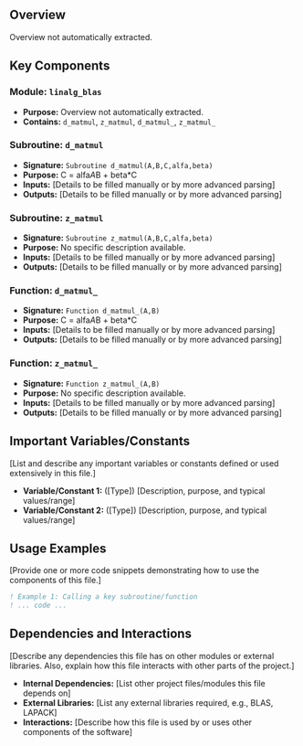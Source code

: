 ## Overview

Overview not automatically extracted.

## Key Components

### Module: `linalg_blas`
- **Purpose:** Overview not automatically extracted.
- **Contains:** `d_matmul`, `z_matmul`, `d_matmul_`, `z_matmul_`

### Subroutine: `d_matmul`
- **Signature:** `Subroutine d_matmul(A,B,C,alfa,beta)`
- **Purpose:** C = alfa*A*B + beta*C
- **Inputs:** [Details to be filled manually or by more advanced parsing]
- **Outputs:** [Details to be filled manually or by more advanced parsing]

### Subroutine: `z_matmul`
- **Signature:** `Subroutine z_matmul(A,B,C,alfa,beta)`
- **Purpose:** No specific description available.
- **Inputs:** [Details to be filled manually or by more advanced parsing]
- **Outputs:** [Details to be filled manually or by more advanced parsing]

### Function: `d_matmul_`
- **Signature:** `Function d_matmul_(A,B)`
- **Purpose:** C = alfa*A*B + beta*C
- **Inputs:** [Details to be filled manually or by more advanced parsing]
- **Outputs:** [Details to be filled manually or by more advanced parsing]

### Function: `z_matmul_`
- **Signature:** `Function z_matmul_(A,B)`
- **Purpose:** No specific description available.
- **Inputs:** [Details to be filled manually or by more advanced parsing]
- **Outputs:** [Details to be filled manually or by more advanced parsing]

## Important Variables/Constants

[List and describe any important variables or constants defined or used extensively in this file.]

- **Variable/Constant 1:** ([Type]) [Description, purpose, and typical values/range]
- **Variable/Constant 2:** ([Type]) [Description, purpose, and typical values/range]

## Usage Examples

[Provide one or more code snippets demonstrating how to use the components of this file.]

```fortran
! Example 1: Calling a key subroutine/function
! ... code ...
```

## Dependencies and Interactions

[Describe any dependencies this file has on other modules or external libraries. Also, explain how this file interacts with other parts of the project.]

- **Internal Dependencies:** [List other project files/modules this file depends on]
- **External Libraries:** [List any external libraries required, e.g., BLAS, LAPACK]
- **Interactions:** [Describe how this file is used by or uses other components of the software]
